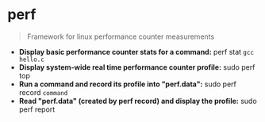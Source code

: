 # perf
> Framework for linux performance counter measurements
- **Display basic performance counter stats for a command:**
perf stat `gcc hello.c`
- **Display system-wide real time performance counter profile:**
sudo perf top
- **Run a command and record its profile into "perf.data":**
sudo perf record `command`
- **Read "perf.data" (created by perf record) and display the profile:**
sudo perf report
